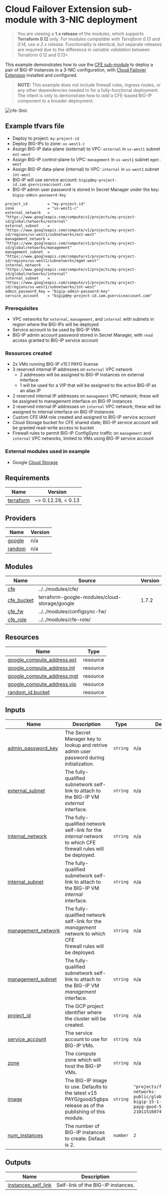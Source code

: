 # Cloud Failover Extension sub-module with 3-NIC deployment

> You are viewing a **1.x release** of the modules, which supports
> **Terraform 0.12** only. *For modules compatible with Terraform 0.13 and 0.14,
> use a 2.x release.* Functionality is identical, but separate releases are required
> due to the difference in *variable validation* between Terraform 0.12 and 0.13+.

This example demonstrates how to use the
[CFE sub-module](https://registry.terraform.io/modules/memes/f5-bigip/google/latest/submodules/cfe)
to deploy a pair of BIG-IP instances in a 3-NIC configuration, with
[Cloud Failover Extension](https://clouddocs.f5.com/products/extensions/f5-cloud-failover/latest/)
installed and configured.

> **NOTE:** This example does not include firewall rules, ingress routes, or any
> other dependencies needed to for a fully-functional deployment. The intent is
> only to demonstrate how to *add* a CFE-based BIG-IP component to a broader
> deployment.

![cfe-3nic](cfe-3nic.png)

<!-- spell-checker: ignore tfvars gserviceaccount mgmt bigip -->
## Example tfvars file

* Deploy to project: `my-project-id`
* Deploy BIG-IPs to zone: `us-west1-c`
* Assign BIG-IP data-plane (external) to VPC: `external` in `us-west1` subnet `ext-west`
* Assign BIG-IP control-plane to VPC: `management` in `us-west1` subnet `mgmt-west`
* Assign BIG-IP data-plane (internal) to VPC: `internal` in `us-west1` subnet `int-west`
* BIG-IP will use service account: `bigip@my-project-id.iam.gserviceaccount.com`
* BIG-IP admin user password is stored in Secret Manager under the key:
  `bigip-admin-password-key`

<!-- spell-checker: disable -->
```hcl
project_id         = "my-project-id"
zone               = "us-west1-c"
external_network   = "https://www.googleapis.com/compute/v1/projects/my-project-id/global/networks/external"
external_subnet    = "https://www.googleapis.com/compute/v1/projects/my-project-id/regions/us-west1/subnetworks/ext-west"
management_network = "https://www.googleapis.com/compute/v1/projects/my-project-id/global/networks/management"
management_subnet  = "https://www.googleapis.com/compute/v1/projects/my-project-id/regions/us-west1/subnetworks/mgmt-west"
internal_network   = "https://www.googleapis.com/compute/v1/projects/my-project-id/global/networks/internal"
internal_subnet    = "https://www.googleapis.com/compute/v1/projects/my-project-id/regions/us-west1/subnetworks/int-west"
admin_password_key = "bigip-admin-password-key"
service_account    = "bigip@my-project-id.iam.gserviceaccount.com"
```
<!-- spell-checker: enable -->

### Prerequisites

* VPC networks for `external`, `management`, and `internal` with subnets in
  region where the BIG-IPs will be deployed
* Service account to be used by BIG-IP VMs
* BIG-IP admin account password stored in Secret Manager, with `read` access
  granted to BIG-IP service account

### Resources created

<!-- spell-checker: ignore payg -->
* 2x VMs running BIG-IP v15.1 PAYG license
* 3 reserved internal IP addresses on `external` VPC network
  * 2 addresses will be assigned to BIG-IP instances on external interface
  * 1 will be used for a VIP that will be assigned to the active BIG-IP as an
    alias IP
* 2 reserved internal IP addresses on `management` VPC network; these will be
  assigned to management interface on BIG-IP instances
* 2 reserved internal IP addresses on `internal` VPC network; these will be
  assigned to internal interface on BIG-IP instances
* Custom CFE IAM role created and assigned to BIG-IP service account
* Cloud Storage bucket for CFE shared state; BIG-IP service account will be
  granted read-write access to bucket
* Firewall rules to permit BIG-IP ConfigSync traffic on `management` and
  `internal` VPC networks, limited to VMs using BIG-IP service account

### External modules used in example

* Google [Cloud Storage](https://registry.terraform.io/modules/terraform-google-modules/cloud-storage/google/1.7.2)

<!-- spell-checker:ignore markdownlint -->
<!-- markdownlint-disable MD033 MD034-->
<!-- BEGINNING OF PRE-COMMIT-TERRAFORM DOCS HOOK -->
## Requirements

| Name | Version |
|------|---------|
| <a name="requirement_terraform"></a> [terraform](#requirement\_terraform) | ~> 0.12.28, < 0.13 |

## Providers

| Name | Version |
|------|---------|
| <a name="provider_google"></a> [google](#provider\_google) | n/a |
| <a name="provider_random"></a> [random](#provider\_random) | n/a |

## Modules

| Name | Source | Version |
|------|--------|---------|
| <a name="module_cfe"></a> [cfe](#module\_cfe) | ../../modules/cfe/ |  |
| <a name="module_cfe_bucket"></a> [cfe\_bucket](#module\_cfe\_bucket) | terraform-google-modules/cloud-storage/google | 1.7.2 |
| <a name="module_cfe_fw"></a> [cfe\_fw](#module\_cfe\_fw) | ../../modules/configsync-fw/ |  |
| <a name="module_cfe_role"></a> [cfe\_role](#module\_cfe\_role) | ../../modules/cfe-role/ |  |

## Resources

| Name | Type |
|------|------|
| [google_compute_address.ext](https://registry.terraform.io/providers/hashicorp/google/latest/docs/resources/compute_address) | resource |
| [google_compute_address.int](https://registry.terraform.io/providers/hashicorp/google/latest/docs/resources/compute_address) | resource |
| [google_compute_address.mgt](https://registry.terraform.io/providers/hashicorp/google/latest/docs/resources/compute_address) | resource |
| [google_compute_address.vip](https://registry.terraform.io/providers/hashicorp/google/latest/docs/resources/compute_address) | resource |
| [random_id.bucket](https://registry.terraform.io/providers/hashicorp/random/latest/docs/resources/id) | resource |

## Inputs

| Name | Description | Type | Default | Required |
|------|-------------|------|---------|:--------:|
| <a name="input_admin_password_key"></a> [admin\_password\_key](#input\_admin\_password\_key) | The Secret Manager key to lookup and retrive admin user password during<br>initialization. | `string` | n/a | yes |
| <a name="input_external_subnet"></a> [external\_subnet](#input\_external\_subnet) | The fully-qualified subnetwork self-link to attach to the BIG-IP VM *external*<br>interface. | `string` | n/a | yes |
| <a name="input_internal_network"></a> [internal\_network](#input\_internal\_network) | The fully-qualified network self-link for the *internal* network to which CFE<br>firewall rules will be deployed. | `string` | n/a | yes |
| <a name="input_internal_subnet"></a> [internal\_subnet](#input\_internal\_subnet) | The fully-qualified subnetwork self-link to attach to the BIG-IP VM *internal*<br>interface. | `string` | n/a | yes |
| <a name="input_management_network"></a> [management\_network](#input\_management\_network) | The fully-qualified network self-link for the *management* network to which CFE<br>firewall rules will be deployed. | `string` | n/a | yes |
| <a name="input_management_subnet"></a> [management\_subnet](#input\_management\_subnet) | The fully-qualified subnetwork self-link to attach to the BIG-IP VM *management*<br>interface. | `string` | n/a | yes |
| <a name="input_project_id"></a> [project\_id](#input\_project\_id) | The GCP project identifier where the cluster will be created. | `string` | n/a | yes |
| <a name="input_service_account"></a> [service\_account](#input\_service\_account) | The service account to use for BIG-IP VMs. | `string` | n/a | yes |
| <a name="input_zone"></a> [zone](#input\_zone) | The compute zone which will host the BIG-IP VMs. | `string` | n/a | yes |
| <a name="input_image"></a> [image](#input\_image) | The BIG-IP image to use. Defaults to the latest v15 PAYG/good/5gbps<br>release as of the publishing of this module. | `string` | `"projects/f5-7626-networks-public/global/images/f5-bigip-15-1-2-1-0-0-10-payg-good-5gbps-210115160742"` | no |
| <a name="input_num_instances"></a> [num\_instances](#input\_num\_instances) | The number of BIG-IP instances to create. Default is 2. | `number` | `2` | no |

## Outputs

| Name | Description |
|------|-------------|
| <a name="output_instances_self_link"></a> [instances\_self\_link](#output\_instances\_self\_link) | Self-link of the BIG-IP instances. |
<!-- END OF PRE-COMMIT-TERRAFORM DOCS HOOK -->
<!-- markdownlint-enable MD033 MD034 -->
